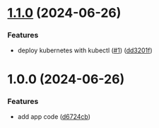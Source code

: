 # [1.1.0](https://github.com/lemiliomoreno/k8s-apix-app-deploy/compare/v1.0.0...v1.1.0) (2024-06-26)


### Features

* deploy kubernetes with kubectl ([#1](https://github.com/lemiliomoreno/k8s-apix-app-deploy/issues/1)) ([dd3201f](https://github.com/lemiliomoreno/k8s-apix-app-deploy/commit/dd3201fd84e223b3570bc0487e2fb1c4beff7ef9))

# 1.0.0 (2024-06-26)


### Features

* add app code ([d6724cb](https://github.com/lemiliomoreno/k8s-apix-app-deploy/commit/d6724cb1bf7df3ac132ccdd7f81b3c62015f5dda))
